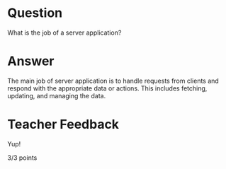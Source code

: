 # Question

What is the job of a server application?

# Answer
The main job of server application is to handle requests from clients and respond with the appropriate data or actions. This includes fetching, updating, and managing the data.

# Teacher Feedback

Yup!

3/3 points